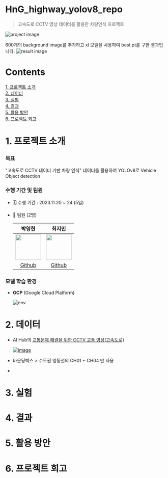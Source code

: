 # HnG_highway_yolov8_repo

> 고속도로 CCTV 영상 데이터를 활용한 차량인식 프로젝트

![project image](https://github.com/sesac-google-ai-1st/HnG_highway_yolov8_repo/assets/97524127/f84abe72-dc01-4aa1-ba52-0f861b864cc1)


600개의 background image를 추가하고 xl 모델을 사용하여 best.pt를 구한 결과입니다.
![result image](https://github.com/sesac-google-ai-1st/HnG_highway_yolov8_repo/assets/72022988/b2ea1fdd-cd31-4bb2-985a-8da2b06fc050)




# Contents

[1. 프로젝트 소개](#1-프로젝트-소개) <br>
[2. 데이터](#2-데이터) <br>
[3. 실험](#3-실험) <br>
[4. 결과](#4-결과) <br>
[5. 활용 방안](#5-활용-방안) <br>
[6. 프로젝트 회고](#6-프로젝트-회고) <br>



# 1. 프로젝트 소개

### 목표

"고속도로 CCTV 데이터 기반 차량 인식" 데이터를 활용하여 YOLOv8로 Vehicle Object detection

### 수행 기간 및 팀원

- 🗓️ 수행 기간 : 2023.11.20 ~ 24 (5일)

- 👥 팀원 (2명)<br>

    |박영현|최지민|
    |:-:|:-:|
    |<img src='https://avatars.githubusercontent.com/u/72022988?v=4' height=80 width=80px></img>|<img src='https://avatars.githubusercontent.com/u/97524127?v=4' height=80 width=80px></img>|
    |[Github](https://github.com/yhp2205)|[Github](https://github.com/timmyeos)|

### 모델 학습 환경

- **GCP** (Google Cloud Platform)

    ![env](https://github.com/sesac-google-ai-1st/HnG_highway_yolov8_repo/assets/72022988/2a8c8554-13f3-491f-b38e-655656a1d5dc)


# 2. 데이터

- AI Hub의 [교통문제 해결을 위한 CCTV 교통 영상(고속도로)](https://aihub.or.kr/aihubdata/data/view.do?currMenu=115&topMenu=100&dataSetSn=164)
  
    [![image](https://github.com/sesac-google-ai-1st/HnG_highway_yolov8_repo/assets/97524127/266be1c4-8979-4f71-a610-3f7da727c4da)](https://aihub.or.kr/aihubdata/data/view.do?currMenu=115&topMenu=100&dataSetSn=164)

- 바운딩박스 > 수도권 영동선의 CH01 ~ CH04 만 사용
- 


# 3. 실험

# 4. 결과

# 5. 활용 방안

# 6. 프로젝트 회고

